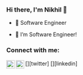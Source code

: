 
### Hi there, I'm Nikhil 👋

- 🔭 Software Engineer

- 🌱 I’m Software Engineer!




### Connect with me:

[<img align="left" alt="heynik | Twitter" width="22px" src="https://cdn.jsdelivr.net/npm/simple-icons@v3/icons/twitter.svg" />][twitter]
[<img align="left" alt="heynik | LinkedIn" width="22px" src="https://cdn.jsdelivr.net/npm/simple-icons@v3/icons/linkedin.svg" />][linkedin]

<br />

